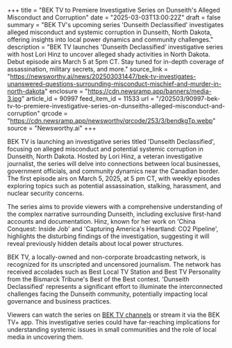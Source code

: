 +++
title = "BEK TV to Premiere Investigative Series on Dunseith's Alleged Misconduct and Corruption"
date = "2025-03-03T13:00:22Z"
draft = false
summary = "BEK TV's upcoming series 'Dunseith Declassified' investigates alleged misconduct and systemic corruption in Dunseith, North Dakota, offering insights into local power dynamics and community challenges."
description = "BEK TV launches 'Dunseith Declassified' investigative series with host Lori Hinz to uncover alleged shady activities in North Dakota. Debut episode airs March 5 at 5pm CT. Stay tuned for in-depth coverage of assassination, military secrets, and more."
source_link = "https://newsworthy.ai/news/202503031447/bek-tv-investigates-unanswered-questions-surrounding-misconduct-mischief-and-murder-in-north-dakota"
enclosure = "https://cdn.newsramp.app/banners/media-3.jpg"
article_id = 90997
feed_item_id = 11533
url = "/202503/90997-bek-tv-to-premiere-investigative-series-on-dunseiths-alleged-misconduct-and-corruption"
qrcode = "https://cdn.newsramp.app/newsworthy/qrcode/253/3/bendkgTp.webp"
source = "Newsworthy.ai"
+++

<p>BEK TV is launching an investigative series titled 'Dunseith Declassified', focusing on alleged misconduct and potential systemic corruption in Dunseith, North Dakota. Hosted by Lori Hinz, a veteran investigative journalist, the series will delve into connections between local businesses, government officials, and community dynamics near the Canadian border. The first episode airs on March 5, 2025, at 5 pm CT, with weekly episodes exploring topics such as potential assassination, stalking, harassment, and nuclear security concerns.</p><p>The series aims to provide viewers with a comprehensive understanding of the complex narrative surrounding Dunseith, including exclusive first-hand accounts and documentation. Hinz, known for her work on 'China Conquest: Inside Job' and 'Capturing America's Heartland: CO2 Pipeline', highlights the disturbing findings of the investigation, suggesting it will reveal previously hidden details about local power structures.</p><p>BEK TV, a locally-owned and non-corporate broadcasting network, is recognized for its unscripted and uncensored journalism. The network has received accolades such as Best Local TV Station and Best TV Personality from the Bismarck Tribune's Best of the Best contest. 'Dunseith Declassified' represents a significant effort to illuminate the interconnected challenges facing the Dunseith community, potentially impacting local governance and business practices.</p><p>Viewers can watch the series on <a href='https://www.bek.tv/channel-finder' rel='nofollow' target='_blank'>BEK TV channels</a> or stream it via the BEK TV+ app. This investigative series could have far-reaching implications for understanding systemic issues in small communities and the role of local media in uncovering them.</p>